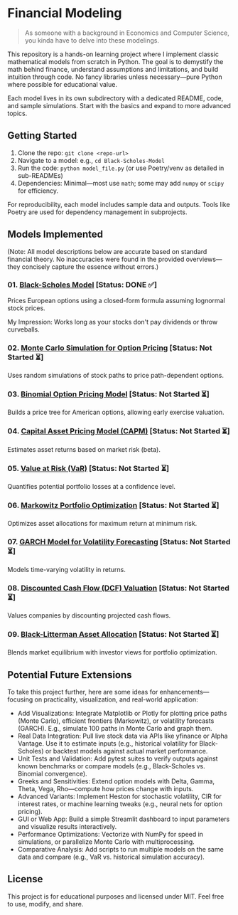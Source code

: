 # Financial Modeling

> As someone with a background in Economics and Computer Science, you kinda have to delve into these modelings.

This repository is a hands-on learning project where I implement classic mathematical models from scratch in Python. The goal is to demystify the math behind finance, understand assumptions and limitations, and build intuition through code. No fancy libraries unless necessary—pure Python where possible for educational value.

Each model lives in its own subdirectory with a dedicated README, code, and sample simulations. Start with the basics and expand to more advanced topics.

## Getting Started

1. Clone the repo: `git clone <repo-url>`
2. Navigate to a model: e.g., `cd Black-Scholes-Model`
3. Run the code: `python model_file.py` (or use Poetry/venv as detailed in sub-READMEs)
4. Dependencies: Minimal—most use `math`; some may add `numpy` or `scipy` for efficiency.

For reproducibility, each model includes sample data and outputs. Tools like Poetry are used for dependency management in subprojects.

## Models Implemented

(Note: All model descriptions below are accurate based on standard financial theory. No inaccuracies were found in the provided overviews—they concisely capture the essence without errors.)

### 01. [Black-Scholes Model](./python-model/Black-Scholes-Model/README.md) [Status: DONE ✅]

Prices European options using a closed-form formula assuming lognormal stock prices.

My Impression: Works long as your stocks don't pay dividends or throw curveballs.

### 02. [Monte Carlo Simulation for Option Pricing](./Monte-Carlo-Model/README.md) [Status: Not Started ⏳]

Uses random simulations of stock paths to price path-dependent options.

### 03. [Binomial Option Pricing Model](./Binomial-Model/README.md) [Status: Not Started ⏳]

Builds a price tree for American options, allowing early exercise valuation.

### 04. [Capital Asset Pricing Model (CAPM)](./CAPM-Model/README.md) [Status: Not Started ⏳]

Estimates asset returns based on market risk (beta).

### 05. [Value at Risk (VaR)](./VaR-Model/README.md) [Status: Not Started ⏳]

Quantifies potential portfolio losses at a confidence level.

### 06. [Markowitz Portfolio Optimization](./Markowitz-Model/README.md) [Status: Not Started ⏳]

Optimizes asset allocations for maximum return at minimum risk.

### 07. [GARCH Model for Volatility Forecasting](./GARCH-Model/README.md) [Status: Not Started ⏳]

Models time-varying volatility in returns.

### 08. [Discounted Cash Flow (DCF) Valuation](./DCF-Model/README.md) [Status: Not Started ⏳]

Values companies by discounting projected cash flows.

### 09. [Black-Litterman Asset Allocation](./Black-Litterman-Model/README.md) [Status: Not Started ⏳]

Blends market equilibrium with investor views for portfolio optimization.

## Potential Future Extensions

To take this project further, here are some ideas for enhancements—focusing on practicality, visualization, and real-world application:

- Add Visualizations: Integrate Matplotlib or Plotly for plotting price paths (Monte Carlo), efficient frontiers (Markowitz), or volatility forecasts (GARCH). E.g., simulate 100 paths in Monte Carlo and graph them.
- Real Data Integration: Pull live stock data via APIs like yfinance or Alpha Vantage. Use it to estimate inputs (e.g., historical volatility for Black-Scholes) or backtest models against actual market performance.
- Unit Tests and Validation: Add pytest suites to verify outputs against known benchmarks or compare models (e.g., Black-Scholes vs. Binomial convergence).
- Greeks and Sensitivities: Extend option models with Delta, Gamma, Theta, Vega, Rho—compute how prices change with inputs.
- Advanced Variants: Implement Heston for stochastic volatility, CIR for interest rates, or machine learning tweaks (e.g., neural nets for option pricing).
- GUI or Web App: Build a simple Streamlit dashboard to input parameters and visualize results interactively.
- Performance Optimizations: Vectorize with NumPy for speed in simulations, or parallelize Monte Carlo with multiprocessing.
- Comparative Analysis: Add scripts to run multiple models on the same data and compare (e.g., VaR vs. historical simulation accuracy).

## License

This project is for educational purposes and licensed under MIT. Feel free to use, modify, and share.
